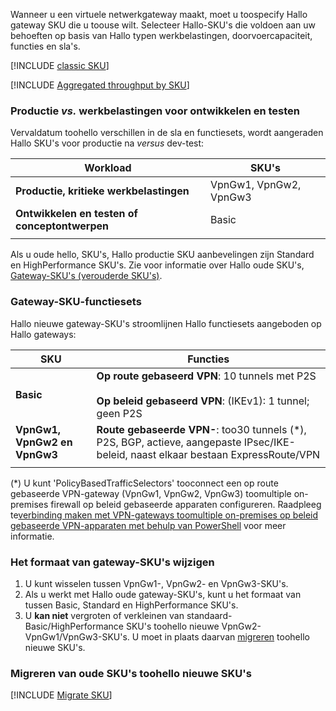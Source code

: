 Wanneer u een virtuele netwerkgateway maakt, moet u toospecify Hallo gateway SKU die u toouse wilt. Selecteer Hallo-SKU's die voldoen aan uw behoeften op basis van Hallo typen werkbelastingen, doorvoercapaciteit, functies en sla's.

[!INCLUDE [classic SKU](./vpn-gateway-classic-sku-support-include.md)]

[!INCLUDE [Aggregated throughput by SKU](./vpn-gateway-table-gwtype-aggtput-include.md)]

###  <a name="workloads"></a>Productie *vs.* werkbelastingen voor ontwikkelen en testen

Vervaldatum toohello verschillen in de sla en functiesets, wordt aangeraden Hallo SKU's voor productie na *versus* dev-test:

| **Workload**                       | **SKU's**               |
| ---                                | ---                    |
| **Productie, kritieke werkbelastingen** | VpnGw1, VpnGw2, VpnGw3 |
| **Ontwikkelen en testen of conceptontwerpen**   | Basic                  |
|                                    |                        |

Als u oude hello, SKU's, Hallo productie SKU aanbevelingen zijn Standard en HighPerformance SKU's. Zie voor informatie over Hallo oude SKU's, [Gateway-SKU's (verouderde SKU's)](../articles/vpn-gateway/vpn-gateway-about-skus-legacy.md).

###  <a name="feature"></a>Gateway-SKU-functiesets

Hallo nieuwe gateway-SKU's stroomlijnen Hallo functiesets aangeboden op Hallo gateways:

| **SKU**| **Functies**|
| ---    | ---         |
|**Basic**   | **Op route gebaseerd VPN**: 10 tunnels met P2S<br><br>**Op beleid gebaseerd VPN**: (IKEv1): 1 tunnel; geen P2S|
| **VpnGw1, VpnGw2 en VpnGw3** | **Route gebaseerde VPN-**: too30 tunnels (*), P2S, BGP, actieve, aangepaste IPsec/IKE-beleid, naast elkaar bestaan ExpressRoute/VPN |
|        |             |

(*) U kunt 'PolicyBasedTrafficSelectors' tooconnect een op route gebaseerde VPN-gateway (VpnGw1, VpnGw2, VpnGw3) toomultiple on-premises firewall op beleid gebaseerde apparaten configureren. Raadpleeg te[verbinding maken met VPN-gateways toomultiple on-premises op beleid gebaseerde VPN-apparaten met behulp van PowerShell](../articles/vpn-gateway/vpn-gateway-connect-multiple-policybased-rm-ps.md) voor meer informatie.

###  <a name="resize"></a>Het formaat van gateway-SKU's wijzigen

1. U kunt wisselen tussen VpnGw1-, VpnGw2- en VpnGw3-SKU's.
2. Als u werkt met Hallo oude gateway-SKU's, kunt u het formaat van tussen Basic, Standard en HighPerformance SKU's.
2. U **kan niet** vergroten of verkleinen van standaard-Basic/HighPerformance SKU's toohello nieuwe VpnGw2-VpnGw1/VpnGw3-SKU's. U moet in plaats daarvan [migreren](#migrate) toohello nieuwe SKU's.

###  <a name="migrate"></a>Migreren van oude SKU's toohello nieuwe SKU's

[!INCLUDE [Migrate SKU](./vpn-gateway-migrate-legacy-sku-include.md)]
